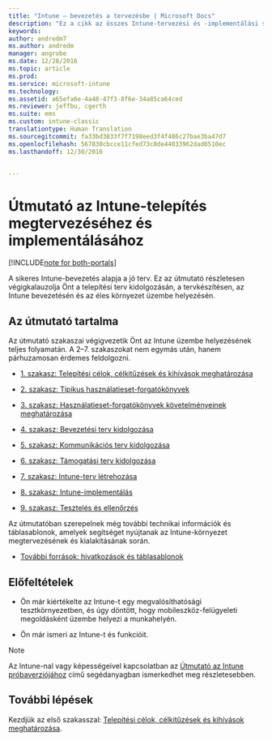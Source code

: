 ```yaml
---
title: "Intune – bevezetés a tervezésbe | Microsoft Docs"
description: "Ez a cikk az összes Intune-tervezési és -implementálási szakasz közös bevezetője. Innen érhető el a függelék is, amelyben további, az Intune-tervezést és -implementálást támogató forrásanyagok találhatók."
keywords: 
author: andredm7
ms.author: andredm
manager: angrobe
ms.date: 12/28/2016
ms.topic: article
ms.prod: 
ms.service: microsoft-intune
ms.technology: 
ms.assetid: a65efa6e-4a48-47f3-8f6e-34a85ca64ced
ms.reviewer: jeffbu, cgerth
ms.suite: ems
ms.custom: intune-classic
translationtype: Human Translation
ms.sourcegitcommit: fa33bd3833f7f7198eed3f4f486c27bae3ba47d7
ms.openlocfilehash: 567830cbcce11cfed73c0de44033962dad0510ec
ms.lasthandoff: 12/30/2016


---
```


# <a name="intune-deployment-planning-design-and-implementation-guide"></a>Útmutató az Intune-telepítés megtervezéséhez és implementálásához

[!INCLUDE[note for both-portals](../includes/note-for-both-portals.md)]

A sikeres Intune-bevezetés alapja a jó terv. Ez az útmutató részletesen végigkalauzolja Önt a telepítési terv kidolgozásán, a tervkészítésen, az Intune bevezetésén és az éles környezet üzembe helyezésén.

## <a name="whats-included-in-this-guide"></a>Az útmutató tartalma

Az útmutató szakaszai végigvezetik Önt az Intune üzembe helyezésének teljes folyamatán. A 2–7. szakaszokat nem egymás után, hanem párhuzamosan érdemes feldolgozni.

-   [1. szakasz: Telepítési célok, célkitűzések és kihívások meghatározása](section-1-determine-deployment-goals-objectives-challenges.md)

-   [2. szakasz: Tipikus használatieset-forgatókönyvek](section-2-identify-use-case-scenarios.md)

-   [3. szakasz: Használatieset-forgatókönyvek követelményeinek meghatározása](section-3-determine-use-case-requirements.md)

-   [4. szakasz: Bevezetési terv kidolgozása](section-4-develop-a-rollout-plan.md)

-   [5. szakasz: Kommunikációs terv kidolgozása](section-5-develop-a-rollout-communication-plan.md)

-   [6. szakasz: Támogatási terv kidolgozása](section-6-develop-a-support-plan.md)

-   [7. szakasz: Intune-terv létrehozása](section-7-create-an-intune-design.md)

-   [8. szakasz: Intune-implementálás](section-8-onboarding-process.md)

-   [9. szakasz: Tesztelés és ellenőrzés](section-9-test-and-validation.md)

Az útmutatóban szerepelnek még további technikai információk és táblasablonok, amelyek segítséget nyújtanak az Intune-környezet megtervezésének és kialakításának során.

-   [További források: hivatkozások és táblasablonok](additional-resources.md)

## <a name="assumptions"></a>Előfeltételek

-   Ön már kiértékelte az Intune-t egy megvalósíthatósági tesztkörnyezetben, és úgy döntött, hogy mobileszköz-felügyeleti megoldásként üzembe helyezi a munkahelyén.

-   Ön már ismeri az Intune-t és funkcióit.

>[!NOTE]
> Az Intune-nal vagy képességeivel kapcsolatban az [Útmutató az Intune próbaverziójához](https://docs.microsoft.com/intune/understand-explore/sign-up-for-30-day-trial-microsoft-intune) című segédanyagban ismerkedhet meg részletesebben.

## <a name="next-steps"></a>További lépések

Kezdjük az első szakasszal: [Telepítési célok, célkitűzések és kihívások meghatározása](section-1-determine-deployment-goals-objectives-challenges.md).

